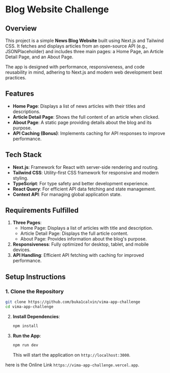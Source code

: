# Blog Website Challenge

## Overview

This project is a simple **News Blog Website** built using Next.js and Tailwind CSS. It fetches and displays articles from an open-source API (e.g., JSONPlaceholder) and includes three main pages: a Home Page, an Article Detail Page, and an About Page.

The app is designed with performance, responsiveness, and code reusability in mind, adhering to Next.js and modern web development best practices.

## Features

- **Home Page**: Displays a list of news articles with their titles and descriptions.
- **Article Detail Page**: Shows the full content of an article when clicked.
- **About Page**: A static page providing details about the blog and its purpose.
- **API Caching (Bonus)**: Implements caching for API responses to improve performance.

## Tech Stack

- **Next.js**: Framework for React with server-side rendering and routing.
- **Tailwind CSS**: Utility-first CSS framework for responsive and modern styling.
- **TypeScript**: For type safety and better development experience.
- **React Query**: For efficient API data fetching and state management.
- **Context API**: For managing global application state.

## Requirements Fulfilled

1. **Three Pages**:
   - Home Page: Displays a list of articles with title and description.
   - Article Detail Page: Displays the full article content.
   - About Page: Provides information about the blog's purpose.
2. **Responsiveness**: Fully optimized for desktop, tablet, and mobile devices.
3. **API Handling**: Efficient API fetching with caching for improved performance.

## Setup Instructions

### 1. Clone the Repository
```bash
git clone https://github.com/buka1calvin/vima-app-challenge
cd vima-app-challenge
```

2. **Install Dependencies**:
    ```bash
    npm install
    ```

3. **Run the App**:
    ```bash
    npm run dev
    ```
   This will start the application on `http://localhost:3000`.


here is the Online Link 
`https://vima-app-challenge.vercel.app`.
